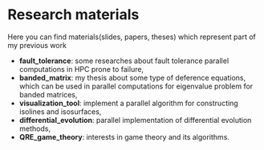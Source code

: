 # Research materials

Here you can find materials(slides, papers, theses) which represent part of my previous work

 - **fault_tolerance**: some researches about fault tolerance parallel computations in HPC prone to failure,
 - **banded_matrix**: my thesis about some type of deference equations, which can be used in parallel computations for eigenvalue problem for banded matrices,
 - **visualization_tool**:  implement a parallel algorithm for constructing isolines and isosurfaces,
 - **differential_evolution**: parallel implementation of differential evolution methods,
 - **QRE_game_theory**: interests in game theory and its algorithms.
